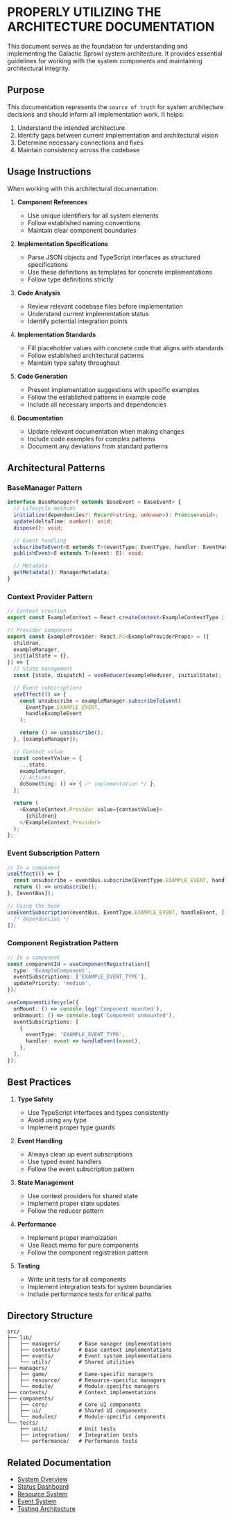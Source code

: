 # PROPERLY UTILIZING THE ARCHITECTURE DOCUMENTATION

This document serves as the foundation for understanding and implementing the Galactic Sprawl system architecture. It provides essential guidelines for working with the system components and maintaining architectural integrity.

## Purpose

This documentation represents the `source of truth` for system architecture decisions and should inform all implementation work. It helps:

1. Understand the intended architecture
2. Identify gaps between current implementation and architectural vision
3. Determine necessary connections and fixes
4. Maintain consistency across the codebase

## Usage Instructions

When working with this architectural documentation:

1. **Component References**

   - Use unique identifiers for all system elements
   - Follow established naming conventions
   - Maintain clear component boundaries

2. **Implementation Specifications**

   - Parse JSON objects and TypeScript interfaces as structured specifications
   - Use these definitions as templates for concrete implementations
   - Follow type definitions strictly

3. **Code Analysis**

   - Review relevant codebase files before implementation
   - Understand current implementation status
   - Identify potential integration points

4. **Implementation Standards**

   - Fill placeholder values with concrete code that aligns with standards
   - Follow established architectural patterns
   - Maintain type safety throughout

5. **Code Generation**

   - Present implementation suggestions with specific examples
   - Follow the established patterns in example code
   - Include all necessary imports and dependencies

6. **Documentation**
   - Update relevant documentation when making changes
   - Include code examples for complex patterns
   - Document any deviations from standard patterns

## Architectural Patterns

### BaseManager Pattern

```typescript
interface BaseManager<T extends BaseEvent = BaseEvent> {
  // Lifecycle methods
  initialize(dependencies?: Record<string, unknown>): Promise<void>;
  update(deltaTime: number): void;
  dispose(): void;

  // Event handling
  subscribeToEvent<E extends T>(eventType: EventType, handler: EventHandler<E>): Unsubscribe;
  publishEvent<E extends T>(event: E): void;

  // Metadata
  getMetadata(): ManagerMetadata;
}
```

### Context Provider Pattern

```typescript
// Context creation
export const ExampleContext = React.createContext<ExampleContextType | null>(null);

// Provider component
export const ExampleProvider: React.FC<ExampleProviderProps> = ({
  children,
  exampleManager,
  initialState = {},
}) => {
  // State management
  const [state, dispatch] = useReducer(exampleReducer, initialState);

  // Event subscriptions
  useEffect(() => {
    const unsubscribe = exampleManager.subscribeToEvent(
      EventType.EXAMPLE_EVENT,
      handleExampleEvent
    );

    return () => unsubscribe();
  }, [exampleManager]);

  // Context value
  const contextValue = {
    ...state,
    exampleManager,
    // Actions
    doSomething: () => { /* implementation */ },
  };

  return (
    <ExampleContext.Provider value={contextValue}>
      {children}
    </ExampleContext.Provider>
  );
};
```

### Event Subscription Pattern

```typescript
// In a component
useEffect(() => {
  const unsubscribe = eventBus.subscribe(EventType.EXAMPLE_EVENT, handleEvent);
  return () => unsubscribe();
}, [eventBus]);

// Using the hook
useEventSubscription(eventBus, EventType.EXAMPLE_EVENT, handleEvent, [
  /* dependencies */
]);
```

### Component Registration Pattern

```typescript
// In a component
const componentId = useComponentRegistration({
  type: 'ExampleComponent',
  eventSubscriptions: ['EXAMPLE_EVENT_TYPE'],
  updatePriority: 'medium',
});

useComponentLifecycle({
  onMount: () => console.log('Component mounted'),
  onUnmount: () => console.log('Component unmounted'),
  eventSubscriptions: [
    {
      eventType: 'EXAMPLE_EVENT_TYPE',
      handler: event => handleEvent(event),
    },
  ],
});
```

## Best Practices

1. **Type Safety**

   - Use TypeScript interfaces and types consistently
   - Avoid using `any` type
   - Implement proper type guards

2. **Event Handling**

   - Always clean up event subscriptions
   - Use typed event handlers
   - Follow the event subscription pattern

3. **State Management**

   - Use context providers for shared state
   - Implement proper state updates
   - Follow the reducer pattern

4. **Performance**

   - Implement proper memoization
   - Use React.memo for pure components
   - Follow the component registration pattern

5. **Testing**
   - Write unit tests for all components
   - Implement integration tests for system boundaries
   - Include performance tests for critical paths

## Directory Structure

```
src/
├── lib/
│   ├── managers/      # Base manager implementations
│   ├── contexts/      # Base context implementations
│   ├── events/        # Event system implementations
│   └── utils/         # Shared utilities
├── managers/
│   ├── game/          # Game-specific managers
│   ├── resource/      # Resource-specific managers
│   └── module/        # Module-specific managers
├── contexts/          # Context implementations
├── components/
│   ├── core/          # Core UI components
│   ├── ui/            # Shared UI components
│   └── modules/       # Module-specific components
└── tests/
    ├── unit/          # Unit tests
    ├── integration/   # Integration tests
    └── performance/   # Performance tests
```

## Related Documentation

- [System Overview](02_SYSTEM_OVERVIEW.md)
- [Status Dashboard](03_STATUS_DASHBOARD.md)
- [Resource System](components/01_RESOURCE_SYSTEM.md)
- [Event System](components/02_EVENT_SYSTEM.md)
- [Testing Architecture](testing/01_TEST_ARCHITECTURE.md)
